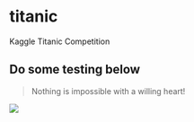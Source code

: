 # titanic
Kaggle Titanic Competition

## Do some testing below

> Nothing is impossible with a willing heart!

![](http://img4.duitang.com/uploads/item/201310/14/20131014093418_CBw8A.thumb.700_0.jpeg)
